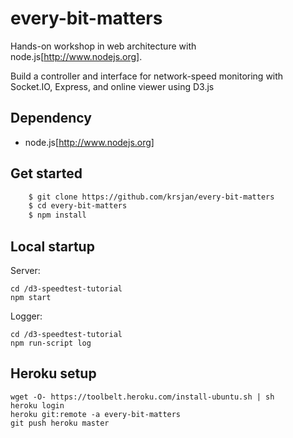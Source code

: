 # every-bit-matters
Hands-on workshop in web architecture with node.js[http://www.nodejs.org].

Build a controller and interface for network-speed monitoring with Socket.IO, Express, and online viewer using D3.js


## Dependency

* node.js[http://www.nodejs.org]

## Get started


```bash
	$ git clone https://github.com/krsjan/every-bit-matters
	$ cd every-bit-matters
	$ npm install
```

## Local startup

Server:

    cd /d3-speedtest-tutorial
    npm start

Logger:

    cd /d3-speedtest-tutorial
    npm run-script log

## Heroku setup

	wget -O- https://toolbelt.heroku.com/install-ubuntu.sh | sh
	heroku login
	heroku git:remote -a every-bit-matters
	git push heroku master
